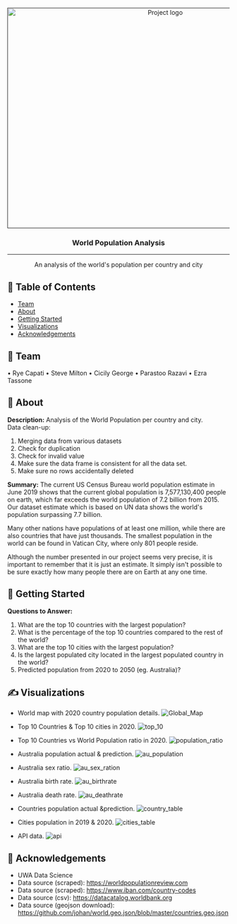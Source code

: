 <p align="center">
  <a href="" rel="noopener">
 <img width=700px height=500px src="images/world_population.PNG" alt="Project logo"></a>
</p>

<h3 align="center">World Population Analysis</h3>

<div align="center">

</div>

---

<p align="center">  An analysis of the world's population per country and city 
    <br> 
</p>

## 📝 Table of Contents

- [Team](#Team)
- [About](#about)
- [Getting Started](#getting_started)
- [Visualizations](#visualizations)
- [Acknowledgements](#acknowledgement)


## 🧐 Team <a name = "Team"></a>
•	Rye Capati
•	Steve Milton
•	Cicily George
•	Parastoo Razavi
•	Ezra Tassone

## 🧐 About <a name = "about"></a>
**Description:**
Analysis of the World Population per country and city.<br>
Data clean-up:
1.	Merging data from various datasets
2.	Check for duplication
3.	Check for invalid value
4.	Make sure the data frame is consistent for all the data set.
5.	Make sure no rows accidentally deleted


**Summary:**
The current US Census Bureau world population estimate in June 2019 shows that the current global population is 7,577,130,400 people on earth, which far exceeds the world population of 7.2 billion from 2015. Our dataset estimate which is based on UN data shows the world's population surpassing 7.7 billion.

Many other nations have populations of at least one million, while there are also countries that have just thousands. The smallest population in the world can be found in Vatican City, where only 801 people reside.

Although the number presented in our project seems very precise, it is important to remember that it is just an estimate. It simply isn't possible to be sure exactly how many people there are on Earth at any one time.
<br>


## 🏁 Getting Started <a name = "getting_started"></a>

**Questions to Answer:** <br>
1.	What are the top 10 countries with the largest population?
2.	What is the percentage of the top 10 countries compared to the rest of the world?
3.	What are the top 10 cities with the largest population?
4.  Is the largest populated city located in the largest populated country in the world?
5.	Predicted population from 2020 to 2050 (eg. Australia)?


## ✍️ Visualizations <a name = "visualizations"></a>

* World map with 2020 country population details. 
![Global_Map](images/global_map.PNG)

* Top 10 Countries & Top 10 cities in 2020. 
![top_10](images/top_10.PNG)

* Top 10 Countries vs World Population ratio in 2020. 
![population_ratio](images/population_ratio.PNG)

* Australia population actual & prediction. 
![au_population](images/australia_population.PNG)

* Australia sex ratio. 
![au_sex_ration](images/australia_sex_ratio.PNG)

* Australia birth rate. 
![au_birthrate](images/australia_birthrate.PNG)

* Australia death rate. 
![au_deathrate](images/australia_deathrate.PNG)

* Countries population actual &prediction. 
![country_table](images/country_table.PNG)

* Cities population in 2019 & 2020. 
![cities_table](images/city_table.PNG)

* API data. 
![api](images/api.PNG)

## 🎉 Acknowledgements <a name = "acknowledgement"></a>
- UWA Data Science
- Data source (scraped): https://worldpopulationreview.com
- Data source (scraped): https://www.iban.com/country-codes
- Data source (csv): https://datacatalog.worldbank.org
- Data source (geojson download): https://github.com/johan/world.geo.json/blob/master/countries.geo.json
